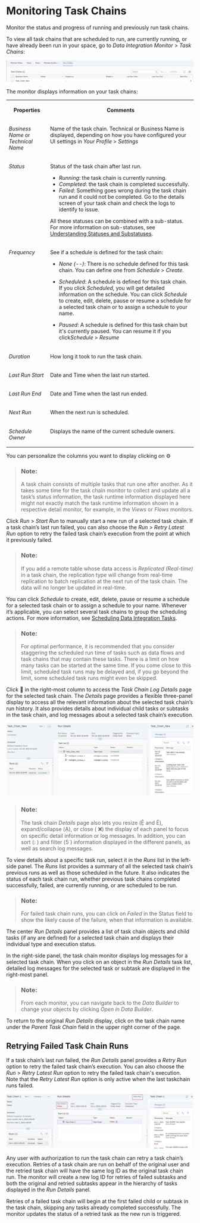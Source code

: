 <!-- loio4142201ec1aa49faad89a688a2f1852c -->

<link rel="stylesheet" type="text/css" href="../css/sap-icons.css"/>

# Monitoring Task Chains

Monitor the status and progress of running and previously run task chains.

To view all task chains that are scheduled to run, are currently running, or have already been run in your space, go to *Data Integration Monitor* \> *Task Chains*:

![](images/Task_Chain_Example_04c0f7d.jpg)

The monitor displays information on your task chains:


<table>
<tr>
<th valign="top">

Properties

</th>
<th valign="top">

Comments

</th>
</tr>
<tr>
<td valign="top">

*Business Name* or *Technical Name*

</td>
<td valign="top">

Name of the task chain. Technical or Business Name is displayed, depending on how you have configured your UI settings in *Your Profile* \> *Settings*

</td>
</tr>
<tr>
<td valign="top">

*Status*

</td>
<td valign="top">

Status of the task chain after last run.

-   *Running*: the task chain is currently running.
-   *Completed*: the task chain is completed successfully.
-   *Failed*: Something goes wrong during the task chain run and it could not be completed. Go to the details screen of your task chain and check the logs to identify to issue.

All these statuses can be combined with a sub-status. For more information on sub-statuses, see [Understanding Statuses and Substatuses](understanding-statuses-and-substatuses-19cb5bd.md).

</td>
</tr>
<tr>
<td valign="top">

*Frequency*

</td>
<td valign="top">

See if a schedule is defined for the task chain:

-   *None \(--\)*: There is no schedule defined for this task chain. You can define one from *Schedule* \> *Create*.

-   *Scheduled*: A schedule is defined for this task chain. If you click *Scheduled*, you will get detailed information on the schedule. You can click *Schedule* to create, edit, delete, pause or resume a schedule for a selected task chain or to assign a schedule to your name.
-   *Paused*: A schedule is defined for this task chain but it's currently paused. You can resume it if you click*Schedule* \> *Resume*



</td>
</tr>
<tr>
<td valign="top">

*Duration*

</td>
<td valign="top">

How long it took to run the task chain.

</td>
</tr>
<tr>
<td valign="top">

*Last Run Start*

</td>
<td valign="top">

Date and Time when the last run started.

</td>
</tr>
<tr>
<td valign="top">

*Last Run End*

</td>
<td valign="top">

Date and Time when the last run ended.

</td>
</tr>
<tr>
<td valign="top">

*Next Run*

</td>
<td valign="top">

When the next run is scheduled.

</td>
</tr>
<tr>
<td valign="top">

*Schedule Owner*

</td>
<td valign="top">

Displays the name of the current schedule owners.

</td>
</tr>
</table>

You can personalize the columns you want to display clicking on :gear:

> ### Note:  
> A task chain consists of multiple tasks that run one after another. As it takes some time for the task chain monitor to collect and update all a task’s status information, the task runtime information displayed here might not exactly match the task runtime information shown in a respective detail monitor, for example, in the *Views* or *Flows* monitors.

Click *Run* \> *Start Run* to manually start a new run of a selected task chain. If a task chain’s last run failed, you can also choose the *Run* \> *Retry Latest Run* option to retry the failed task chain’s execution from the point at which it previously failed.

> ### Note:  
> If you add a remote table whose data access is *Replicated \(Real-time\)* in a task chain, the replication type will change from real-time replication to batch replication at the next run of the task chain. The data will no longer be updated in real-time.

You can click *Schedule* to create, edit, delete, pause or resume a schedule for a selected task chain or to assign a schedule to your name. Whenever it’s applicable, you can select several task chains to group the scheduling actions. For more information, see [Scheduling Data Integration Tasks](scheduling-data-integration-tasks-7fa0762.md).

> ### Note:  
> For optimal performance, it is recommended that you consider staggering the scheduled run time of tasks such as data flows and task chains that may contain these tasks. There is a limit on how many tasks can be started at the same time. If you come close to this limit, scheduled task runs may be delayed and, if you go beyond the limit, some scheduled task runs might even be skipped.

Click <span class="FPA-icons-V3"></span> in the right-most column to access the *Task Chain Log Details* page for the selected task chain. The *Details* page provides a flexible three-panel display to access all the relevant information about the selected task chain’s run history. It also provides details about individual child tasks or subtasks in the task chain, and log messages about a selected task chain’s execution.

![](images/Task_Chain_Runs_86dce77.jpg)

> ### Note:  
> The task chain *Details* page also lets you resize \(<span class="SAP-icons-V5"></span> and <span class="SAP-icons-V5"></span>\), expand/collapse \(<span class="SAP-icons-V5"></span>\), or close \( :x:\) the display of each panel to focus on specific detail information or log messages. In addition, you can sort \(<span class="SAP-icons-V5"></span> \) and filter \(<span class="SAP-icons-V5"></span> \) information displayed in the different panels, as well as search log messages.

To view details about a specific task run, select it in the *Runs* list in the left-side panel. The *Runs* list provides a summary of all the selected task chain’s previous runs as well as those scheduled in the future. It also indicates the status of each task chain run, whether previous task chains completed successfully, failed, are currently running, or are scheduled to be run.

> ### Note:  
> For failed task chain runs, you can click on *Failed* in the Status field to show the likely cause of the failure, when that information is available.

The center *Run Details* panel provides a list of task chain objects and child tasks \(if any are defined\) for a selected task chain and displays their individual type and execution status.

In the right-side panel, the task chain monitor displays log messages for a selected task chain. When you click on an object in the *Run Details* task list, detailed log messages for the selected task or subtask are displayed in the right-most panel.

> ### Note:  
> From each monitor, you can navigate back to the *Data Builder* to change your objects by clicking *Open in Data Builder*.

To return to the original *Run Details* display, click on the task chain name under the *Parent Task Chain* field in the upper right corner of the page.



<a name="loio4142201ec1aa49faad89a688a2f1852c__section_xkj_31l_dvb"/>

## Retrying Failed Task Chain Runs

If a task chain’s last run failed, the *Run Details* panel provides a *Retry Run* option to retry the failed task chain’s execution. You can also choose the *Run* \> *Retry Latest Run* option to retry the failed task chain's execution. Note that the *Retry Latest Run* option is only active when the last taskchain runs failed.

![](images/Task_Chain_Retry_Run_9896a10.jpg)

Any user with authorization to run the task chain can retry a task chain’s execution. Retries of a task chain are run on behalf of the original user and the retried task chain will have the same log ID as the original task chain run. The monitor will create a new log ID for retries of failed subtasks and both the original and retried subtasks appear in the hierarchy of tasks displayed in the *Run Details* panel.

Retries of a failed task chain will begin at the first failed child or subtask in the task chain, skipping any tasks already completed successfully. The monitor updates the status of a retried task as the new run is triggered.

